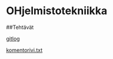 # OHjelmistotekniikka


##Tehtävät

[gitlog](https://github.com/KirillosTY/ot-harjoitustyo/blob/5878bc89ddd44843eeeff5b2bfb58ca01b692e37/laskari/viikko1/gitlog.txt)

[komentorivi.txt](https://github.com/KirillosTY/ot-harjoitustyo/blob/5878bc89ddd44843eeeff5b2bfb58ca01b692e37/laskari/viikko1/komentorivi.txt)
